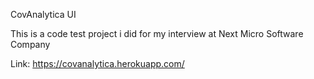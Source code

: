CovAnalytica UI 


This is a code test project i did for my interview at Next Micro Software Company


Link: https://covanalytica.herokuapp.com/

